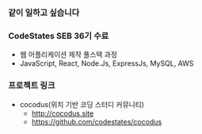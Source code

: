 ### 같이 일하고 싶습니다

### CodeStates SEB 36기 수료
- 웹 어플리케이션 제작 풀스택 과정
- JavaScript, React, Node.Js, ExpressJs, MySQL, AWS

### 프로젝트 링크
- cocodus(위치 기반 코딩 스터디 커뮤니티)
  - http://cocodus.site
  - https://github.com/codestates/cocodus

